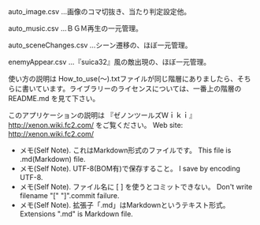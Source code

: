 ﻿auto_image.csv …画像のコマ切抜き、当たり判定設定他。

auto_music.csv …ＢＧＭ再生の一元管理。

auto_sceneChanges.csv …シーン遷移の、ほぼ一元管理。

enemyAppear.csv …『suica32』風の敵出現の、ほぼ一元管理。

使い方の説明は How_to_use(～).txtファイルが同じ階層にありましたら、そちらに書いています。ライブラリーのライセンスについては、一番上の階層の README.md を見て下さい。








このアプリケーションの説明は 『ゼノンツールズＷｉｋｉ』 http://xenon.wiki.fc2.com/ をご覧ください。
Web site: http://xenon.wiki.fc2.com/

* メモ(Self Note). これはMarkdown形式のファイルです。 This file is .md(Markdown) file.
* メモ(Self Note). UTF-8(BOM有)で保存すること。 I save by encoding UTF-8.
* メモ(Self Note). ファイル名に [ ] を使うとコミットできない。 Don't write filename "[" "]".commit failure.
* メモ(Self Note). 拡張子「.md」はMarkdownというテキスト形式。 Extensions ".md" is Markdown file.
